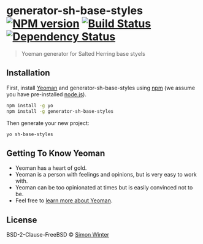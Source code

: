 # generator-sh-base-styles [![NPM version][npm-image]][npm-url] [![Build Status][travis-image]][travis-url] [![Dependency Status][daviddm-image]][daviddm-url]
> Yoeman generator for Salted Herring base styels

## Installation

First, install [Yeoman](http://yeoman.io) and generator-sh-base-styles using [npm](https://www.npmjs.com/) (we assume you have pre-installed [node.js](https://nodejs.org/)).

```bash
npm install -g yo
npm install -g generator-sh-base-styles
```

Then generate your new project:

```bash
yo sh-base-styles
```

## Getting To Know Yeoman

 * Yeoman has a heart of gold.
 * Yeoman is a person with feelings and opinions, but is very easy to work with.
 * Yeoman can be too opinionated at times but is easily convinced not to be.
 * Feel free to [learn more about Yeoman](http://yeoman.io/).

## License

BSD-2-Clause-FreeBSD © [Simon Winter](https://www.saltedherring.com)


[npm-image]: https://badge.fury.io/js/generator-sh-base-styles.svg
[npm-url]: https://npmjs.org/package/generator-sh-base-styles
[travis-image]: https://travis-ci.org/salted-herring/generator-sh-base-styles.svg?branch=master
[travis-url]: https://travis-ci.org/salted-herring/generator-sh-base-styles
[daviddm-image]: https://david-dm.org/salted-herring/generator-sh-base-styles.svg?theme=shields.io
[daviddm-url]: https://david-dm.org/salted-herring/generator-sh-base-styles
